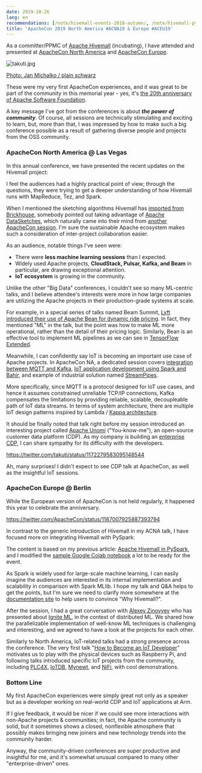 ```yaml
---
date: 2019-10-26
lang: en
recommendations: [/note/hivemall-events-2018-autumn/, /note/hivemall-pyspark/, /note/umap-2019/]
title: 'ApacheCon 2019 North America #ACNA19 & Europe #ACEU19'
---
```


As a committer/PPMC of [Apache Hivemall](https://github.com/apache/incubator-hivemall) (incubating), I have attended and presented at [ApacheCon North America](https://www.apachecon.com/acna19/) and [ApacheCon Europe](https://aceu19.apachecon.com). 

![takuti.jpg](/images/apachecon-2019/takuti.jpg)

[Photo: Jan Michalko / plain schwarz](https://www.flickr.com/photos/newthinking_de/48950979278/in/album-72157711465296723/)

These were my very first ApacheCon experiences, and it was great to be part of the community in this memorial year - yes, it's [the 20th anniversary of Apache Software Foundation](https://www.infoq.com/news/2019/09/apachecon-opening-keynote/).

A key message I've got from the conferences is about ***the power of community***. Of course, all sessions are technically stimulating and exciting to learn, but, more than that, I was impressed by how to make such a big conference possible as a result of gathering diverse people and projects from the OSS community.

### ApacheCon North America @ Las Vegas

In this annual conference, we have presented the recent updates on the Hivemall project:

<script async class="speakerdeck-embed" data-id="18bfa20f16fd441a84d703fd14b6fee3" data-ratio="1.77777777777778" src="//speakerdeck.com/assets/embed.js"></script>

I feel the audiences had a highly practical point of view; through the questions, they were trying to get a deeper understanding of how Hivemall runs with MapReduce, Tez, and Spark.

When I mentioned the sketching algorithms Hivemall has [imported from Brickhouse](https://github.com/apache/incubator-hivemall/pull/135), somebody pointed out taking advantage of [Apache DataSketches](https://datasketches.github.io), which naturally came into their mind from [another ApacheCon session](https://www.apachecon.com/acna19/s/#/scheduledEvent/1181). I'm sure the sustainable Apache ecosystem makes such a consideration of inter-project collaboration easier.

As an audience, notable things I've seen were:

- There were **less machine learning sessions** than I expected.
- Widely used Apache projects, **CloudStack, Pulsar, Kafka, and Beam** in particular, are drawing exceptional attention.
- **IoT ecosystem** is growing in the community.

Unlike the other "Big Data" conferences, I couldn't see so many ML-centric talks, and I believe attendee's interests were more in how large companies are utilizing the Apache projects in their production-grade systems at scale.

For example, in a special series of talks named Beam Summit, [Lyft introduced their use of Apache Bean for dynamic ride pricing](https://docs.google.com/presentation/d/1WCFny8qlWzb_ebZdUm3IxkoqWCjA5-r_TtCB8x0qa9g/edit#slide=id.g1af79f30ad_0_11). In fact, they mentioned "ML" in the talk, but the point was how to make ML more operational, rather than the detail of their pricing logic. Similarly, Bean is an effective tool to implement ML pipelines as we can see in [TensorFlow Extended](https://github.com/tensorflow/tfx).

Meanwhile, I can confidently say IoT is becoming an important use case of Apache projects. In ApacheCon NA, a dedicated session covers [integration between MQTT and Kafka](https://www.confluent.io/hub/confluentinc/kafka-connect-mqtt), [IoT application development using Spark and Bahir](https://github.com/lresende/bahir-iot-demo), and example of industrial solution named [StreamPipes](https://www.streampipes.org/).

More specifically, since MQTT is a protocol designed for IoT use cases, and hence it assumes constrained unreliable TCP/IP connections, Kafka compensates the limitations by providing reliable, scalable, decoupleable path of IoT data streams. In terms of system architecture, there are multiple IoT design patterns inspired by Lambda / [Kappa architecture](https://www.oreilly.com/ideas/applying-the-kappa-architecture-in-the-telco-industry).

It should be finally noted that talk right before my session introduced an interesting project called [Apache Unomi](https://unomi.apache.org ) ("You-know-me"), an open-source customer data platform (CDP). As my company is building an [enterprise CDP](https://www.treasuredata.com), I can share sympathy for its difficulty with the developers.

https://twitter.com/takuti/status/1172279583095148544

Ah, many surprises! I didn't expect to see CDP talk at ApacheCon, as well as the insightful IoT sessions.

### ApacheCon Europe @ Berlin

While the European version of ApacheCon is not held regularly, it happened this year to celebrate the anniversary.

https://twitter.com/ApacheCon/status/1187007925887393794

In contrast to the generic introduction of Hivemall in my ACNA talk, I have focused more on integrating Hivemall with PySpark:

<script async class="speakerdeck-embed" data-id="f6c6ade94b9a41b7b0ba5c5db5da8e1c" data-ratio="1.77777777777778" src="//speakerdeck.com/assets/embed.js"></script>

The content is based on my previous article: [Apache Hivemall in PySpark](/note/hivemall-pyspark), and I modified the [sample Google Colab notebook](https://gist.github.com/takuti/59bc761543786112a86528f61bbae67c) a lot to be ready for the event. 

As Spark is widely used for large-scale machine learning, I can easily imagine the audiences are interested in its internal implementation and scalability in comparison with Spark MLlib. I hope my talk and Q&A helps to get the points, but I'm sure we need to clarify more somewhere at the [documentation site](https://hivemall.incubator.apache.org/userguide/) to help users to convince "Why Hivemall?".

After the session, I had a great conversation with [Alexey Zinovyev](https://github.com/zaleslaw) who has presented about [Ignite ML](https://apacheignite.readme.io/docs/machine-learning), in the context of distributed ML. We shared how the parallelizable implementation of well-know ML techniques is challenging and interesting, and we agreed to have a look at the projects for each other.

Similarly to North America, IoT-related talks had a strong presence across the conference. The very first talk "[How to Become an IoT Developer](https://aceu19.apachecon.com/session/how-become-iot-developer-and-have-fun)" motivates us to play with the physical devices such as Raspberry Pi, and following talks introduced specific IoT projects from the community, including [PLC4X](https://github.com/apache/plc4x), [IoTDB](https://github.com/apache/incubator-iotdb), [Mynewt](https://mynewt.apache.org), and [NiFi](https://nifi.apache.org), with cool demonstrations.

### Bottom Line

My first ApacheCon experiences were simply great not only as a speaker but as a developer working on real-world CDP and IoT applications at Arm. 

If I give feedback, it would be nicer if we could see more interactions with non-Apache projects & communities; in fact, the Apache community is solid, but it sometimes shows a closed, nonflexible atmosphere that possibly makes bringing new joiners and new technology trends into the community harder.

Anyway, the community-driven conferences are super productive and insightful for me, and it's somewhat unusual compared to many other "enterprise-driven" ones. 
